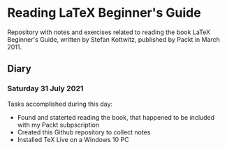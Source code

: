 # Reading LaTeX Beginner's Guide

Repository with notes and exercises related to reading the book LaTeX Beginner's Guide, written by Stefan Kottwitz, published by Packt in March 2011.

## Diary

### Saturday 31 July 2021

Tasks accomplished during this day:

- Found and staterted reading the book, that happened to be included with my Packt subpscription
- Created this Github repository to collect notes
- Installed TeX Live on a Windows 10 PC
